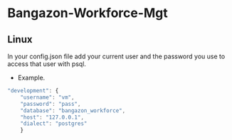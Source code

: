 # Bangazon-Workforce-Mgt

## Linux
In your config.json file add your current user and the password you use to access that user with psql. 

- Example.
```javascript
"development": {
    "username": "vm",
    "password": "pass",
    "database": "bangazon_workforce",
    "host": "127.0.0.1",
    "dialect": "postgres"
    }
```
